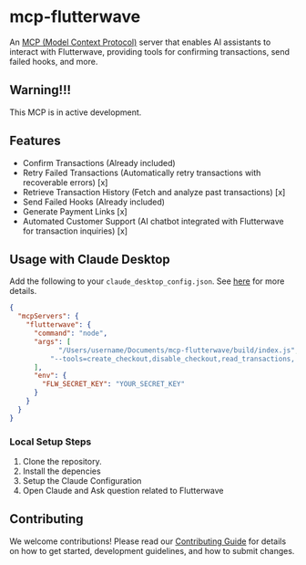 # mcp-flutterwave
An [MCP (Model Context Protocol)](https://modelcontextprotocol.io) server that enables AI assistants to interact with Flutterwave, providing tools for confirming transactions, send failed hooks, and more.

## Warning!!!
This MCP is in active development.

## Features

- Confirm Transactions (Already included)
- Retry Failed Transactions (Automatically retry transactions with recoverable errors) [x]
- Retrieve Transaction History (Fetch and analyze past transactions) [x]
- Send Failed Hooks (Already included)
- Generate Payment Links [x]
- Automated Customer Support (AI chatbot integrated with Flutterwave for transaction inquiries) [x]

## Usage with Claude Desktop
Add the following to your `claude_desktop_config.json`. See [here](https://modelcontextprotocol.io/quickstart/user) for more details.

```json
{
  "mcpServers": {
    "flutterwave": {
      "command": "node",
      "args": [
	        "/Users/username/Documents/mcp-flutterwave/build/index.js",
          "--tools=create_checkout,disable_checkout,read_transactions, read_transaction, resend_transaction_webhook"
      ],
      "env": {
        "FLW_SECRET_KEY": "YOUR_SECRET_KEY"
      }
    }
  }
}
```

### Local Setup Steps

1. Clone the repository.
2. Install the depencies
3. Setup the Claude Configuration
4. Open Claude and Ask question related to Flutterwave

## Contributing

We welcome contributions! Please read our [Contributing Guide](./CONTRIBUTING.md) for details on how to get started, development guidelines, and how to submit changes.


